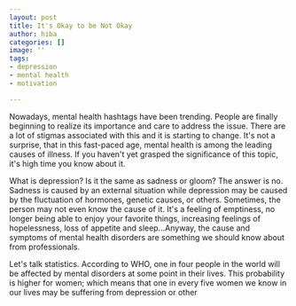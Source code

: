 ```yaml
---
layout: post
title: It's Okay to be Not Okay
author: hiba
categories: []
image: ''
tags:
- depression
- mental health
- motivation

---
```

Nowadays, mental health hashtags have been trending. People are finally beginning to realize its importance and care to address the issue.  There are a lot of stigmas associated with this and it is starting to change. It's not a surprise, that in this fast-paced age, mental health is among the leading causes of illness. If you haven't yet grasped the significance of this topic, it's high time you know about it.

What is depression? Is it the same as sadness or gloom? The answer is no. Sadness is caused by an external situation while depression may be caused by the fluctuation of hormones, genetic causes, or others. Sometimes, the person may not even know the cause of it. It's a feeling of emptiness, no longer being able to enjoy your favorite things, increasing feelings of hopelessness, loss of appetite and sleep...Anyway, the cause and symptoms of mental health disorders are something we should know about from professionals.

Let's talk statistics. According to WHO, one in four people in the world will be affected by mental disorders at some point in their lives. This probability is higher for women; which means that one in every five women we know in our lives may be suffering from depression or other 
